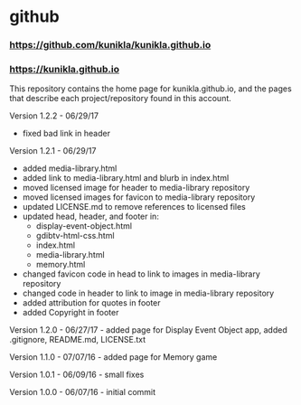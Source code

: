 # github

### https://github.com/kunikla/kunikla.github.io
### https://kunikla.github.io

This repository contains the home page for kunikla.github.io,
and the pages that describe each project/repository
found in this account.

Version 1.2.2 - 06/29/17
 * fixed bad link in header

Version 1.2.1 - 06/29/17  
  * added media-library.html
  * added link to media-library.html and blurb in index.html
  * moved licensed image for header to media-library repository
  * moved licensed images for favicon to media-library repository
  * updated LICENSE.md to remove references to licensed files
  * updated head, header, and footer in:
    * display-event-object.html
    * gdibtv-html-css.html
    * index.html
    * media-library.html
    * memory.html  
  * changed favicon code in head to link to images in media-library repository
  * changed code in header to link to image in media-library repository
  * added attribution for quotes in footer
  * added Copyright in footer


Version 1.2.0 - 06/27/17 - added page for Display Event Object app,
added .gitignore, README.md, LICENSE.txt

Version 1.1.0 - 07/07/16 - added page for Memory game

Version 1.0.1 - 06/09/16 - small fixes

Version 1.0.0 - 06/07/16 - initial commit